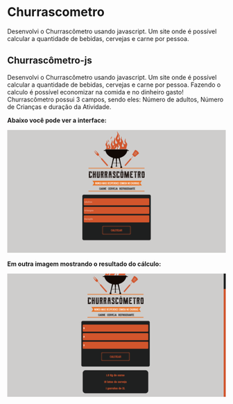 # Churrascometro
Desenvolvi o Churrascômetro usando javascript. Um site onde é possível calcular a quantidade de bebidas, cervejas e carne por pessoa.

## Churrascômetro-js
<p>Desenvolvi o Churrascômetro usando javascript. Um site onde é possível calcular a quantidade de bebidas, cervejas e carne por pessoa. Fazendo o calculo é possível economizar na comida e no dinheiro gasto! Churrascômetro possui 3 campos, sendo eles: Número de adultos, Número de Crianças e duração da Atividade.</p>
  

  <p><strong>Abaixo você pode ver a interface:</strong></p>
  
<img src="img/Churrascometro(1).png" alt="Churrascômetro">
  
  <p><strong>Em outra imagem mostrando o resultado do cálculo:</strong></p>
  
<img src="img/Churrascometro (2).png" alt="Churrascômetro">
